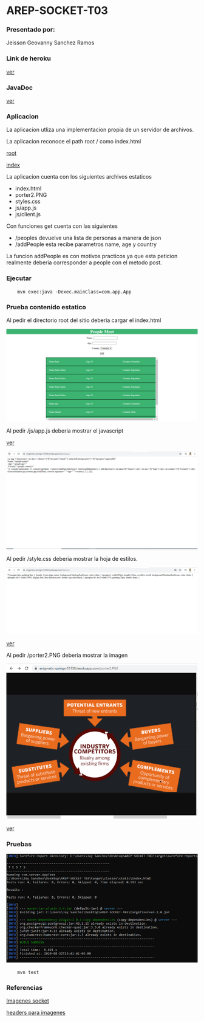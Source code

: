# AREP-SOCKET-T03

### Presentado por: 

Jeisson Geovanny Sanchez Ramos

### Link de heroku

[ver](https://enigmatic-springs-51558.herokuapp.com/)

### JavaDoc

[ver](javadoc)

### Aplicacion 

La aplicacion utliza una implementacion propia de un servidor de archivos.

La aplicacion reconoce el path root / como index.html

[root](https://enigmatic-springs-51558.herokuapp.com/)

[index](https://enigmatic-springs-51558.herokuapp.com/index.html)

La aplicacion cuenta con los siguientes archivos estaticos

- index.html
- porter2.PNG
- styles.css
- js/app.js
- js/client.js

Con funciones get cuenta con las siguientes

- /peoples devuelve una lista de personas a manera de json
- /addPeople esta recibe parametros name, age y country

La funcion addPeople es con motivos practicos ya que esta peticion realmente deberia corresponder a people con el metodo post.

### Ejecutar

~~~
    mvn exec:java -Dexec.mainClass=com.app.App
~~~

### Prueba contenido estatico

Al pedir el directorio root del sitio deberia cargar el index.html

![img](img/index.PNG)

Al pedir /js/app.js deberia mostrar el javascript

[ver](https://enigmatic-springs-51558.herokuapp.com/js/app.js)

![img](img/js.PNG)

Al pedir /style.css deberia mostrar la hoja de estilos.

![img](img/css.PNG)

[ver](https://enigmatic-springs-51558.herokuapp.com/style.css)

Al pedir /porter2.PNG deberia mostrar la imagen

![img](img/imagen.PNG) 

[ver](https://enigmatic-springs-51558.herokuapp.com/porter2.PNG)

### Pruebas

![ver](img/test.PNG)

~~~
    mvn test
~~~

### Referencias

[Imagenes socket](https://stackoverflow.com/questions/25086868/how-to-send-images-through-sockets-in-java)


[headers para imagenes](https://stackoverflow.com/questions/14728125/how-do-i-send-an-image-over-http-protocol-in-c)

